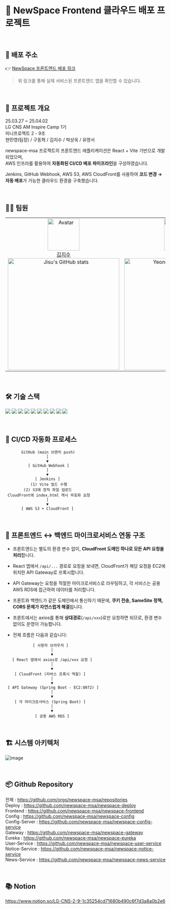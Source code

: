 # 🎯 NewSpace Frontend 클라우드 배포 프로젝트

<br/>

## 🚀 배포 주소

👉 [NewSpace 프론트엔드 배포 링크](http://d1wvssrshiud2m.cloudfront.net)

> 위 링크를 통해 실제 서비스된 프론트엔드 앱을 확인할 수 있습니다.

<br/>

## 📌 프로젝트 개요

25.03.27 ~ 25.04.02
<br/>
LG CNS AM Inspire Camp 1기
<br/>
미니프로젝트 2 - 9조
<br/>
현민영(팀장) / 구동혁 / 김지수 / 박상욱 / 유영서

newspace-msa 프로젝트의 프론트엔드 애플리케이션은 React + Vite 기반으로 개발되었으며,  
AWS 인프라를 활용하여 **자동화된 CI/CD 배포 파이프라인**을 구성하였습니다.

Jenkins, GitHub Webhook, AWS S3, AWS CloudFront를 사용하여 **코드 변경 → 자동 배포**가 가능한 클라우드 환경을 구축했습니다.

<br/>

## 👩‍💻 팀원

<table>
    <tr>
        <!-- 첫 번째 팀원 -->
        <td align="center" width="50%">
            <img src="https://avatars.githubusercontent.com/js4939" alt="Avatar" width="100px"/><br/>
            <a href="https://github.com/js4939">김지수</a>
            <br/>
            <img src="https://github-readme-stats.vercel.app/api?username=js4939&show_icons=true&theme=transparent" alt="Jisu's GitHub stats" width="350px"/>
        </td>
        <!-- 두 번째 팀원 -->
        <td align="center" width="50%">
            <img src="https://avatars.githubusercontent.com/Y0ungse" alt="Avatar" width="100px"/><br/>
            <a href="https://github.com/Y0ungse">유영서</a>
            <br/>
            <img src="https://github-readme-stats.vercel.app/api?username=Y0ungse&show_icons=true&theme=transparent" alt="Yeongseo's GitHub stats" width="350px"/>
        </td>
    </tr>
</table>
<br/>

## 🛠️ 기술 스택

<img src="https://img.shields.io/badge/HTML5-E34F26?style=for-the-badge&logo=HTML5&logoColor=white"> <img src="https://img.shields.io/badge/CSS3-1572B6?style=for-the-badge&logo=CSS3&logoColor=white"> <img src="https://img.shields.io/badge/JavaScript-F7DF1E?style=for-the-badge&logo=JavaScript&logoColor=black"> <img src="https://img.shields.io/badge/React-61DAFB?style=for-the-badge&logo=React&logoColor=black"> <img src="https://img.shields.io/badge/Vite-646CFF?style=for-the-badge&logo=Vite&logoColor=white"> <img src="https://img.shields.io/badge/Figma-F24E1E?style=for-the-badge&logo=Figma&logoColor=white">
<img src="https://img.shields.io/badge/Jenkins-D24939?style=for-the-badge&logo=Jenkins&logoColor=white"> <img src="https://img.shields.io/badge/GitHub_Webhook-181717?style=for-the-badge&logo=github&logoColor=white"> <img src="https://img.shields.io/badge/AWS_S3-569A31?style=for-the-badge&logo=amazonaws&logoColor=white"> <img src="https://img.shields.io/badge/AWS_CloudFront-232F3E?style=for-the-badge&logo=amazonaws&logoColor=white">

<br/>

## 🧩 CI/CD 자동화 프로세스

```
       GitHub (main 브랜치 push)
                  │
                  ▼
          [ GitHub Webhook ]
                  │
                  ▼
             [ Jenkins ]
           (1) Vite 빌드 수행
        (2) S3에 정적 파일 업로드
 CloudFront에 index.html 캐시 무효화 요청
                  │
                  ▼
       [ AWS S3 + CloudFront ]
```

<br/>

## 📡 프론트엔드 ↔ 백엔드 마이크로서비스 연동 구조

- 프론트엔드는 별도의 환경 변수 없이, **CloudFront 도메인 하나로 모든 API 요청을 처리**합니다.

- React 앱에서 `/api/...` 경로로 요청을 보내면, CloudFront가 해당 요청을 EC2에 위치한 API Gateway로 프록시합니다.

- API Gateway는 요청을 적절한 마이크로서비스로 라우팅하고, 각 서비스는 공용 AWS RDS에 접근하여 데이터를 처리합니다.

- 프론트와 백엔드가 같은 도메인에서 통신하기 때문에, **쿠키 전송, SameSite 정책, CORS 문제가 자연스럽게 해결**됩니다.

- 프론트에서는 axios를 통해 **상대경로**(`/api/xxx`)로만 요청하면 되므로, 환경 변수 없이도 운영이 가능합니다.

- 전체 흐름은 다음과 같습니다:

```
            [ 사용자 브라우저 ]
                    │
                    ▼
   [ React 앱에서 axios로 /api/xxx 요청 ]
                    │
                    ▼
    [ CloudFront (리버스 프록시 역할) ]
                    │
                    ▼
 [ API Gateway (Spring Boot - EC2:8072) ]
                    │
                    ▼
    [ 각 마이크로서비스 (Spring Boot) ]
                    │
                    ▼
             [ 공용 AWS RDS ]
```

<br/>

## 🏗️ 시스템 아키텍처

![image](https://media.discordapp.net/attachments/1355032731234336798/1356602546273390592/image.webp?ex=67ed2a13&is=67ebd893&hm=8541702842be7512cbdcaf4b94296d582b256e16cb2cee1bac7f8807ba92095d&=&format=webp&width=1225&height=850)

<br/>

## 📦 Github Repository
전체 : https://github.com/orgs/newspace-msa/repositories
<br/>
Deploy : https://github.com/newspace-msa/newspace-deploy
<br/>
Frontend : https://github.com/newspace-msa/newspace-frontend
<br/>
Config : https://github.com/newspace-msa/newspace-config
<br/>
Config-Server : https://github.com/newspace-msa/newspace-config-service
<br/>
Gateway : https://github.com/newspace-msa/newspace-gateway
<br/>
Eureka : https://github.com/newspace-msa/newspace-eureka
<br/>
User-Service : https://github.com/newspace-msa/newspace-user-service
<br/>
Notice-Service : https://github.com/newspace-msa/newspace-notice-service
<br/>
News-Service : https://github.com/newspace-msa/newspace-news-service

<br/>

## 📚 Notion
https://www.notion.so/LG-CNS-2-9-1c35254cd71680b490c6f7d3a8a0b2e6
